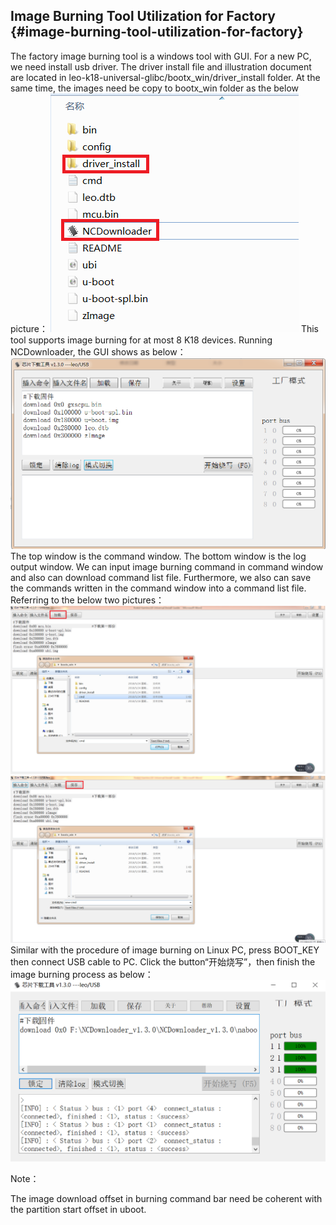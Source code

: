 ## Image Burning Tool Utilization for Factory {#image-burning-tool-utilization-for-factory}

The factory image burning tool is a windows tool with GUI. For a new PC, we need install usb driver. The driver install file and illustration document are located in leo-k18-universal-glibc/bootx_win/driver_install folder. At the same time, the images need be copy to bootx_win folder as the below picture：
![](assets/factory1.png)
This tool supports image burning for at most 8 K18 devices. Running NCDownloader, the GUI shows as below：
![](assets/factory2.png)
The top window is the command window. The bottom window is the log output window. We can input image burning command in command window and also can download command list file. Furthermore, we also can save the commands written in the command window into a command list file. Referring to the below two pictures：
![](assets/factory3.png)
![](assets/factory4.png)
Similar with the procedure of image burning on Linux PC, press BOOT_KEY then connect USB cable to PC. Click the button“开始烧写”，then finish the image burning process as below：
![](assets/factory5.png)

Note：

The image download offset in burning command bar need be coherent with the partition start offset in uboot.